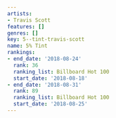 ```yaml
---
artists:
- Travis Scott
features: []
genres: []
key: 5--tint-travis-scott
name: 5% Tint
rankings:
- end_date: '2018-08-24'
  rank: 36
  ranking_list: Billboard Hot 100
  start_date: '2018-08-18'
- end_date: '2018-08-31'
  rank: 89
  ranking_list: Billboard Hot 100
  start_date: '2018-08-25'
---
```



